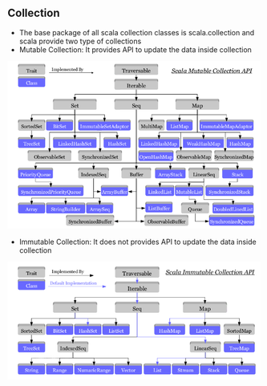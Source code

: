 ## Collection

* The base package of all scala collection classes is scala.collection and scala provide two type of collections
* Mutable Collection: It provides API to update the data inside collection
  
![Alt text](mutable_collection_hierarchy.png?raw=true "Scala mutable collection API")

* Immutable Collection: It does not provides API to update the data inside collection

![Alt text](immutable_collection_hierarchy.png?raw=true "Scala mutable collection API")
